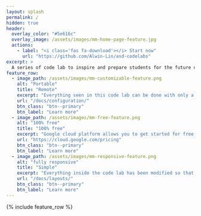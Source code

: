 ```yaml
---
layout: splash
permalink: /
hidden: true
header:
  overlay_color: "#5e616c"
  overlay_image: /assets/images/mm-home-page-feature.jpg
  actions:
    - label: "<i class='fas fa-download'></i> Start now"
      url: "https://github.com/Alwin-Lin/asd-codelabs"
excerpt: >
  A series of code lab to inspire and prepare students for the future of cloud computing <br />
feature_row:
  - image_path: /assets/images/mm-customizable-feature.png
    alt: "Portable"
    title: "Remote"
    excerpt: "Everything seen in this code lab can be done with only a chrome browser and a stable internet"
    url: "/docs/configuration/"
    btn_class: "btn--primary"
    btn_label: "Learn more"
  - image_path: /assets/images/mm-free-feature.png
    alt: "100% free"
    title: "100% free"
    excerpt: "Google cloud platform allows you to get started for free                 "
    url: "https://cloud.google.com/pricing"
    btn_class: "btn--primary"
    btn_label: "Learn more"    
  - image_path: /assets/images/mm-responsive-feature.png
    alt: "fully responsive"
    title: "Simple"
    excerpt: "Everything inside the code lab has been modified so that someone without a computer science background can easily understand"
    url: "/docs/layouts/"
    btn_class: "btn--primary"
    btn_label: "Learn more"  
---
```



{% include feature_row %}
